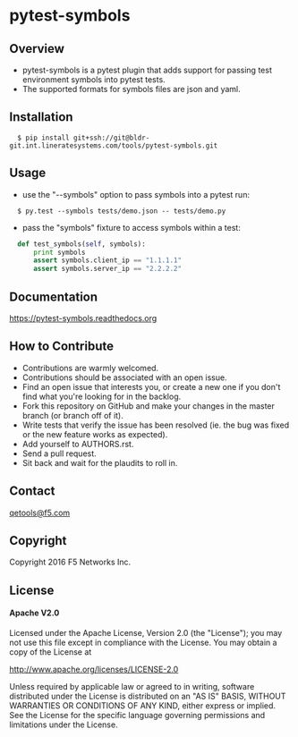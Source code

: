 pytest-symbols
==============


Overview
--------
- pytest-symbols is a pytest plugin that adds support for passing
  test environment symbols into pytest tests.
- The supported formats for symbols files are json and yaml.


Installation
------------
```shell
  $ pip install git+ssh://git@bldr-git.int.lineratesystems.com/tools/pytest-symbols.git
```


Usage
-----
- use the "--symbols" option to pass symbols into a pytest run:

```shell
  $ py.test --symbols tests/demo.json -- tests/demo.py
```


- pass the "symbols" fixture to access symbols within a test:

```python
  def test_symbols(self, symbols):
      print symbols
      assert symbols.client_ip == "1.1.1.1"
      assert symbols.server_ip == "2.2.2.2"
```


Documentation
-------------
https://pytest-symbols.readthedocs.org


How to Contribute
-----------------
- Contributions are warmly welcomed.
- Contributions should be associated with an open issue.
- Find an open issue that interests you, or create a new one if you don't find
  what you're looking for in the backlog.
- Fork this repository on GitHub and make your changes in the master branch
  (or branch off of it).
- Write tests that verify the issue has been resolved (ie. the bug was fixed
  or the new feature works as expected).
- Add yourself to AUTHORS.rst.
- Send a pull request.
- Sit back and wait for the plaudits to roll in.


Contact
-------
qetools@f5.com


Copyright
---------
Copyright 2016 F5 Networks Inc.


License
-------

#### Apache V2.0
Licensed under the Apache License, Version 2.0 (the "License"); you may not use
this file except in compliance with the License. You may obtain a copy of the
License at

http://www.apache.org/licenses/LICENSE-2.0

Unless required by applicable law or agreed to in writing, software
distributed under the License is distributed on an "AS IS" BASIS,
WITHOUT WARRANTIES OR CONDITIONS OF ANY KIND, either express or implied.
See the License for the specific language governing permissions and limitations
under the License.
